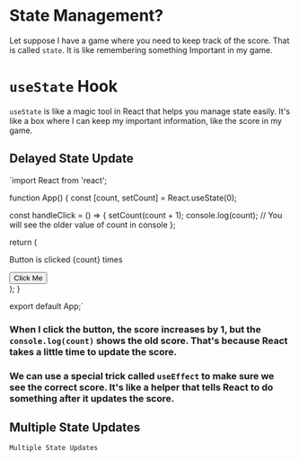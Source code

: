 # State Management?
Let suppose I have a game where you need to keep track of the score.
That is called `state`. It is like remembering something Important in my game.

# `useState` Hook
`useState` is like a magic tool in React that helps you manage state easily. It's like a box where I can keep my important information, like the score in my game.

## Delayed State Update
`import React from 'react';

function App() {
  const [count, setCount] = React.useState(0);

  const handleClick = () => {
    setCount(count + 1);
    console.log(count); // You will see the older value of count in console
  };

  return (
    <div>
      <p>Button is clicked {count} times</p>
      <button onClick={handleClick}>Click Me</button>
    </div>
  );
}

export default App;`

### When I click the button, the score increases by 1, but the `console.log(count)` shows the old score. That's because React takes a little time to update the score.

### We can use a special trick called `useEffect` to make sure we see the correct score. It's like a helper that tells React to do something after it updates the score.

## Multiple State Updates
``
Multiple State Updates
``